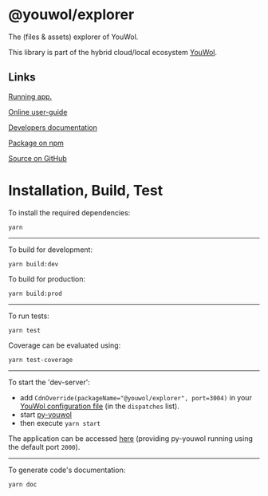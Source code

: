# @youwol/explorer

The (files & assets) explorer of YouWol.

This library is part of the hybrid cloud/local ecosystem
[YouWol](https://platform.youwol.com/applications/@youwol/platform/latest).

## Links

[Running app.](https://platform.youwol.com/applications/@youwol/explorer/latest)

[Online user-guide](https://l.youwol.com/doc/@youwol/explorer)

[Developers documentation](https://platform.youwol.com/applications/@youwol/cdn-explorer/latest?package=@youwol/explorer)

[Package on npm](https://www.npmjs.com/package/@youwol/explorer)

[Source on GitHub](https://github.com/youwol/explorer)

# Installation, Build, Test

To install the required dependencies:

```shell
yarn
```

---

To build for development:

```shell
yarn build:dev
```

To build for production:

```shell
yarn build:prod
```

---

To run tests:

```shell
yarn test
```

Coverage can be evaluated using:

```shell
yarn test-coverage
```

---

To start the 'dev-server':

- add `CdnOverride(packageName="@youwol/explorer", port=3004)` in your
  [YouWol configuration file](https://l.youwol.com/doc/py-youwol/configuration)
  (in the `dispatches` list).
- start [py-youwol](https://l.youwol.com/doc/py-youwol)
- then execute `yarn start`

The application can be accessed [here](http://localhost:2000/applications/@youwol/explorer/latest) (providing py-youwol
running using the default port `2000`).

---

To generate code's documentation:

```shell
yarn doc
```
